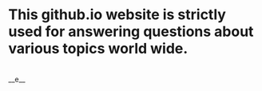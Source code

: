 # This github.io website is strictly used for answering questions about various topics world wide.
<br>
__e__
